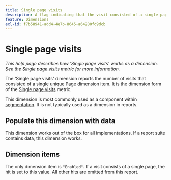 ```yaml
---
title: Single page visits
description: A flag indicating that the visit consisted of a single page.
feature: Dimensions
exl-id: f7b58941-add4-4e7b-8645-a64280fd9dcb
---
```

# Single page visits

*This help page describes how 'Single page visits' works as a dimension. See the [Single page visits](../metrics/single-page-visits.md) metric for more information.*

The 'Single page visits' dimension reports the number of visits that consisted of a single unique [Page](page.md) dimension item. It is the dimension form of the [Single page visits](../metrics/single-page-visits.md) metric.

This dimension is most commonly used as a component within [segmentation](../segmentation/seg-home.md). It is not typically used as a dimension in reports.

## Populate this dimension with data

This dimension works out of the box for all implementations. If a report suite contains data, this dimension works.

## Dimension items

The only dimension item is `"Enabled"`. If a visit consists of a single page, the hit is set to this value. All other hits are omitted from this report.
